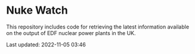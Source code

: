 # Nuke Watch

This repository includes code for retrieving the latest information available on the output of EDF nuclear power plants in the UK.

Last updated: 2022-11-05 03:46